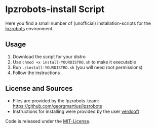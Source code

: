 # lpzrobots-install Script

Here you find a small number of (unofficial) installation-scripts for the [lpzrobots](http://robot.informatik.uni-leipzig.de/software/) environment.

## Usage

1. Download the script for your distro
2. Use `chmod +x install-YOURDISTRO.sh` to make it executable
3. Run `./install-YOURDISTRO.sh` (you will need root permissions)
4. Follow the instructions

## License and Sources

* Files are provided by the lpzrobots-team: https://github.com/georgmartius/lpzrobots
* Instructions for installing were provided by the user [verdooft](https://forum.ubuntuusers.de/topic/e-paket-guilogger-kann-nicht-gefunden-werden/)

Code is released under the [MIT-License](https://opensource.org/licenses/MIT).
